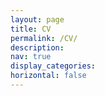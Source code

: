 ```yaml
---
layout: page
title: CV
permalink: /CV/
description: 
nav: true
display_categories: 
horizontal: false
---
```

